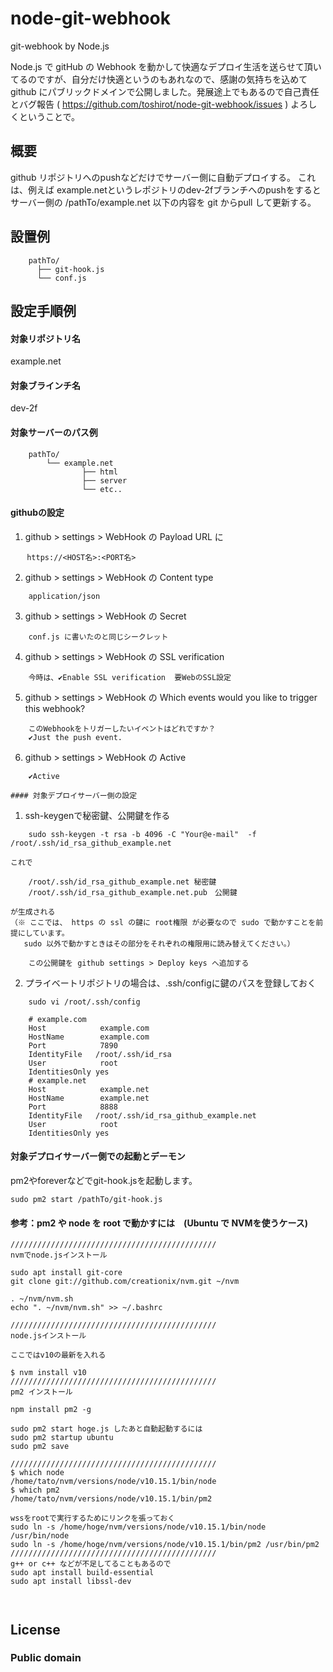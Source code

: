 # node-git-webhook
git-webhook by Node.js

Node.js で gitHub の Webhook を動かして快適なデプロイ生活を送らせて頂いてるのですが、自分だけ快適というのもあれなので、感謝の気持ちを込めて github にパブリックドメインで公開しました。発展途上でもあるので自己責任とバグ報告 ( https://github.com/toshirot/node-git-webhook/issues ) よろしくということで。

## 概要
github リポジトリへのpushなどだけでサーバー側に自動デプロイする。
これは、例えば example.netというレポジトリのdev-2fブランチへのpushをすると
サーバー側の /pathTo/example.net 以下の内容を git からpull して更新する。

## 設置例
```
    pathTo/
      ├── git-hook.js
      └── conf.js
```
## 設定手順例

#### 対象リポジトリ名
example.net
#### 対象ブラインチ名
dev-2f

#### 対象サーバーのパス例
```
    pathTo/
        └── example.net
                ├── html     
                ├── server
                └── etc..
```
#### githubの設定

1) github > settings > WebHook の Payload URL に
```
　  https://<HOST名>:<PORT名>
```
2) github > settings > WebHook の Content type
```
    application/json
```
3) github > settings > WebHook の Secret
```
    conf.js に書いたのと同じシークレット
```
4) github > settings > WebHook の SSL verification
```
    今時は、✔️Enable SSL verification  要WebのSSL設定
```
5) github > settings > WebHook の Which events would you like to trigger this webhook?
```
    このWebhookをトリガーしたいイベントはどれですか？
    ✔️Just the push event.
```
6) github > settings > WebHook の Active
```
    ✔️Active
    
#### 対象デプロイサーバー側の設定

```
1) ssh-keygenで秘密鍵、公開鍵を作る
```
    sudo ssh-keygen -t rsa -b 4096 -C "Your@e-mail"  -f /root/.ssh/id_rsa_github_example.net
```

    これで 

```
    /root/.ssh/id_rsa_github_example.net 秘密鍵
    /root/.ssh/id_rsa_github_example.net.pub　公開鍵
```

    が生成される　
    （※ ここでは、 https の ssl の鍵に root権限 が必要なので sudo で動かすことを前提にしています。 
       sudo 以外で動かすときはその部分をそれぞれの権限用に読み替えてください。）

```
    この公開鍵を github settings > Deploy keys へ追加する
```
    
2) プライベートリポジトリの場合は、.ssh/configに鍵のパスを登録しておく
```
    sudo vi /root/.ssh/config
```
```
    # example.com
    Host            example.com
    HostName        example.com
    Port            7890
    IdentityFile   /root/.ssh/id_rsa
    User            root
    IdentitiesOnly yes
    # example.net
    Host            example.net
    HostName        example.net
    Port            8888
    IdentityFile   /root/.ssh/id_rsa_github_example.net
    User            root
    IdentitiesOnly yes
```

#### 対象デプロイサーバー側での起動とデーモン

pm2やforeverなどでgit-hook.jsを起動します。

```
sudo pm2 start /pathTo/git-hook.js
```

#### 参考：pm2 や node を root で動かすには　(Ubuntu で NVMを使うケース)
```
//////////////////////////////////////////////
nvmでnode.jsインストール

sudo apt install git-core
git clone git://github.com/creationix/nvm.git ~/nvm

. ~/nvm/nvm.sh
echo ". ~/nvm/nvm.sh" >> ~/.bashrc

//////////////////////////////////////////////
node.jsインストール 

ここではv10の最新を入れる

$ nvm install v10
//////////////////////////////////////////////
pm2 インストール 

npm install pm2 -g

sudo pm2 start hoge.js したあと自動起動するには
sudo pm2 startup ubuntu
sudo pm2 save

//////////////////////////////////////////////
$ which node
/home/tato/nvm/versions/node/v10.15.1/bin/node
$ which pm2
/home/tato/nvm/versions/node/v10.15.1/bin/pm2

wssをrootで実行するためにリンクを張っておく
sudo ln -s /home/hoge/nvm/versions/node/v10.15.1/bin/node /usr/bin/node
sudo ln -s /home/hoge/nvm/versions/node/v10.15.1/bin/pm2 /usr/bin/pm2
//////////////////////////////////////////////
g++ or c++ などが不足してることもあるので
sudo apt install build-essential
sudo apt install libssl-dev



```

## License
### Public domain
